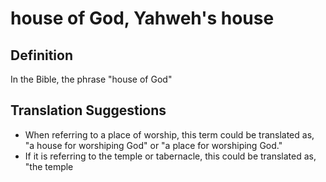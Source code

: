 # house of God, Yahweh's house

## Definition

In the Bible, the phrase "house of God"

## Translation Suggestions



* When referring to a place of worship, this term could be translated as, "a house for worshiping God" or "a place for worshiping God."
* If it is referring to the temple or tabernacle, this could be translated as, "the temple